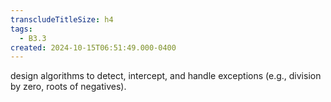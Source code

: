```yaml
---
transcludeTitleSize: h4
tags:
  - B3.3
created: 2024-10-15T06:51:49.000-0400
---
```

design algorithms to detect, intercept, and handle exceptions (e.g., division by zero, roots of negatives).